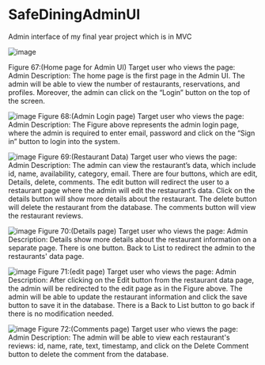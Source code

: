 # SafeDiningAdminUI
Admin interface of my final year project which is in MVC


 ![image](https://user-images.githubusercontent.com/53852691/186569360-04dd7bd3-b633-4995-8262-a4a4f82b17fe.png)

Figure 67:(Home page for Admin UI)
Target user who views the page: Admin 
Description: The home page is the first page in the Admin UI. The admin will be able to view the number of restaurants, reservations, and profiles. Moreover, the admin can click on the “Login” button on the top of the screen.


![image](https://user-images.githubusercontent.com/53852691/186569370-4f474b39-9f12-45f6-b823-dc510d792941.png)
Figure 68:(Admin Login page)
Target user who views the page: Admin 
Description: The Figure above represents the admin login page, where the admin is required to enter email, password and click on the “Sign in” button to login into the system.

![image](https://user-images.githubusercontent.com/53852691/186569408-4fca9f58-7089-4112-9166-96791adb387c.png)
Figure 69:(Restaurant Data)
Target user who views the page: Admin 
Description: The admin can view the restaurant’s data, which include id, name, availability, category, email. There are four buttons, which are edit, Details, delete, comments. The edit button will redirect the user to a restaurant page where the admin will edit the restaurant’s data. Click on the details button will show more details about the restaurant. The delete button will delete the restaurant from the database. The comments button will view the restaurant reviews.


![image](https://user-images.githubusercontent.com/53852691/186569432-f74aa836-43b1-456a-8a94-5efbcf80705e.png)
Figure 70:(Details page)
Target user who views the page: Admin 
Description: Details show more details about the restaurant information on a separate page. There is one button. Back to List to redirect the admin to the restaurants' data page.


![image](https://user-images.githubusercontent.com/53852691/186569448-983a905a-05a0-4638-b989-9e7443184903.png)
Figure 71:(edit page)
Target user who views the page: Admin 
Description: After clicking on the Edit button from the restaurant data page, the admin will be redirected to the edit page as in the Figure above. The admin will be able to update the restaurant information and click the save button to save it in the database. There is a Back to List button to go back if there is no modification needed.

![image](https://user-images.githubusercontent.com/53852691/186569493-d15d4041-0f1a-489f-ad65-b4eb758dbfc6.png)
Figure 72:(Comments page)
Target user who views the page: Admin 
Description: The admin will be able to view each restaurant's reviews: id, name, rate, text, timestamp, and click on the Delete Comment button to delete the comment from the database.


